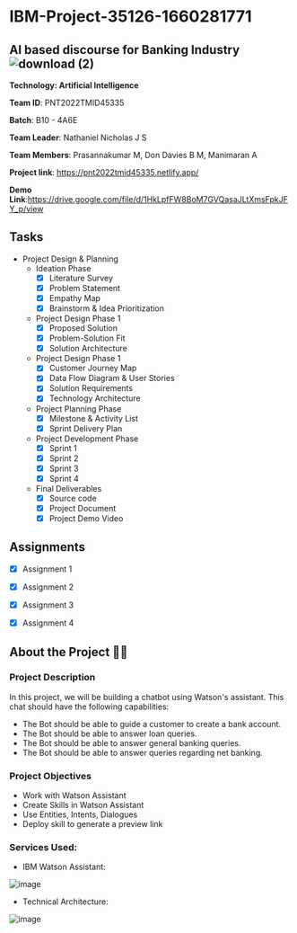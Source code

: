 # IBM-Project-35126-1660281771

## AI based discourse for Banking Industry  ![download (2)](https://user-images.githubusercontent.com/76097107/194722638-fed1a57e-0db6-498a-9881-d02197548010.png) 


**Technology: Artificial Intelligence** 

**Team ID**: PNT2022TMID45335

**Batch**: B10 - 4A6E

**Team Leader**: Nathaniel Nicholas J S

**Team Members**: Prasannakumar M, Don Davies B M, Manimaran A

**Project link**: https://pnt2022tmid45335.netlify.app/

**Demo Link**:https://drive.google.com/file/d/1HkLpfFW8BoM7GVQasaJLtXmsFpkJFY_p/view

## Tasks

* Project Design & Planning
    - Ideation Phase
        - [x] Literature Survey
        - [x] Problem Statement
        - [x] Empathy Map
        - [x] Brainstorm & Idea Prioritization
    - Project Design Phase 1
        - [x] Proposed Solution
        - [x] Problem-Solution Fit
        - [x] Solution Architecture
    - Project Design Phase 1
        - [x] Customer Journey Map
        - [x] Data Flow Diagram & User Stories
        - [x] Solution Requirements
        - [x] Technology Architecture 
    - Project Planning Phase
        - [x] Milestone & Activity List
        - [x] Sprint Delivery Plan
    - Project Development Phase
        - [x] Sprint 1
        - [x] Sprint 2
        - [x] Sprint 3
        - [x] Sprint 4
    - Final Deliverables
        - [x] Source code
        - [x] Project Document
        - [x] Project Demo Video

## Assignments 
  
  - [x] Assignment 1
  - [x] Assignment 2
  - [x] Assignment 3
  - [x] Assignment 4
    
   
## About the Project :speech_balloon::robot:

### Project Description

In this project, we will be building a chatbot using Watson's assistant. This chat should have the following capabilities:

  * The Bot should be able to guide a customer to create a bank account.
  * The Bot should be able to answer loan queries.
  * The Bot should be able to answer general banking queries.
  * The Bot should be able to answer queries regarding net banking.
  
### Project Objectives

  * Work with Watson Assistant
  * Create Skills in Watson Assistant
  * Use Entities, Intents, Dialogues
  * Deploy skill to generate a preview link

### Services Used:

  * IBM Watson Assistant:
  
  ![image](https://user-images.githubusercontent.com/113464440/193436930-ea7a4d46-7181-412c-b374-ff239cafffba.png)

  * Technical Architecture:


  ![image](https://user-images.githubusercontent.com/113464440/193436946-bf8c361c-7ff3-4b43-9692-74761ccadd6a.png)
